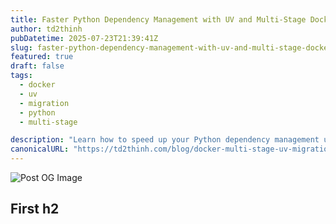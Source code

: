 ```yaml
---
title: Faster Python Dependency Management with UV and Multi-Stage Docker Builds
author: td2thinh
pubDatetime: 2025-07-23T21:39:41Z
slug: faster-python-dependency-management-with-uv-and-multi-stage-docker-builds
featured: true
draft: false
tags:
  - docker
  - uv
  - migration
  - python
  - multi-stage

description: "Learn how to speed up your Python dependency management using UV and multi-stage Docker builds. This post covers how we did it."
canonicalURL: "https://td2thinh.com/blog/docker-multi-stage-uv-migration"
---
```


![Post OG Image](/posts/faster-python-dependency-management-with-uv-and-multi-stage-docker-builds/index.png)

## First h2
